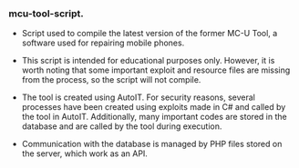 ### mcu-tool-script.

- Script used to compile the latest version of the former MC-U Tool, a software used for repairing mobile phones. 

- This script is intended for educational purposes only. However, it is worth noting that some important exploit and resource files are missing from the process, so the script will not compile.

- The tool is created using AutoIT. For security reasons, several processes have been created using exploits made in C# and called by the tool in AutoIT. Additionally, many important codes are stored in the database and are called by the tool during execution.

- Communication with the database is managed by PHP files stored on the server, which work as an API.
